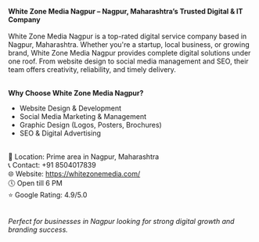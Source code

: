 <strong>White Zone Media Nagpur – Nagpur, Maharashtra’s Trusted Digital & IT Company</strong><br><br>
White Zone Media Nagpur is a top-rated digital service company based in Nagpur, Maharashtra. Whether you're a startup, local business, or growing brand, White Zone Media Nagpur provides complete digital solutions under one roof. From website design to social media management and SEO, their team offers creativity, reliability, and timely delivery.<br><br>

<b>Why Choose White Zone Media Nagpur?</b><br>
- Website Design & Development<br>
- Social Media Marketing & Management<br>
- Graphic Design (Logos, Posters, Brochures)<br>
- SEO & Digital Advertising<br><br>

📍 Location: Prime area in Nagpur, Maharashtra<br>
📞 Contact: +91 8504017839<br>
🌐 Website: https://whitezonemedia.com/<br>
🕔 Open till 6 PM<br>
⭐ Google Rating: 4.9/5.0<br><br>

<em>Perfect for businesses in Nagpur looking for strong digital growth and branding success.</em><br>

